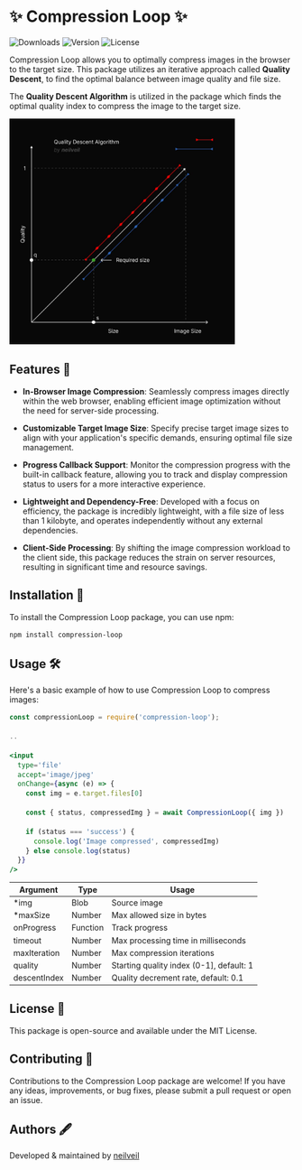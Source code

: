 # ✨ Compression Loop ✨

![Downloads](https://img.shields.io/npm/dm/compression-loop.svg)
![Version](https://img.shields.io/npm/v/compression-loop.svg)
![License](https://img.shields.io/npm/l/compression-loop.svg)

Compression Loop allows you to optimally compress images in the browser to the target size. This package utilizes an iterative approach called **Quality Descent**, to find the optimal balance between image quality and file size.

The **Quality Descent Algorithm** is utilized in the package which finds the optimal quality index to compress the image to the target size.

<img src="docs/quality-descent.jpg" alt="Quality Descent Algorithm by neilveil" style="max-width: 400px;" />

## Features 🌟

- **In-Browser Image Compression**: Seamlessly compress images directly within the web browser, enabling efficient image optimization without the need for server-side processing.

- **Customizable Target Image Size**: Specify precise target image sizes to align with your application's specific demands, ensuring optimal file size management.

- **Progress Callback Support**: Monitor the compression progress with the built-in callback feature, allowing you to track and display compression status to users for a more interactive experience.

- **Lightweight and Dependency-Free**: Developed with a focus on efficiency, the package is incredibly lightweight, with a file size of less than 1 kilobyte, and operates independently without any external dependencies.

- **Client-Side Processing**: By shifting the image compression workload to the client side, this package reduces the strain on server resources, resulting in significant time and resource savings.

## Installation 🚀

To install the Compression Loop package, you can use npm:

```bash
npm install compression-loop
```

## Usage 🛠️

Here's a basic example of how to use Compression Loop to compress images:

```jsx
const compressionLoop = require('compression-loop');

..

<input
  type='file'
  accept='image/jpeg'
  onChange={async (e) => {
    const img = e.target.files[0]

    const { status, compressedImg } = await CompressionLoop({ img })

    if (status === 'success') {
      console.log('Image compressed', compressedImg)
    } else console.log(status)
  }}
/>
```

| Argument     | Type     | Usage                                    |
|--------------|----------|------------------------------------------|
| *img         | Blob     | Source image                             |
| *maxSize     | Number   | Max allowed size in bytes                |
| onProgress   | Function | Track progress                           |
| timeout      | Number   | Max processing time in milliseconds      |
| maxIteration | Number   | Max compression iterations               |
| quality      | Number   | Starting quality index (0-1], default: 1 |
| descentIndex | Number   | Quality decrement rate, default: 0.1     |

## License 📜

This package is open-source and available under the MIT License.

## Contributing 🙌

Contributions to the Compression Loop package are welcome! If you have any ideas, improvements, or bug fixes, please submit a pull request or open an issue.

## Authors 🖋️

Developed & maintained by [neilveil](https://github.com/neilveil)
